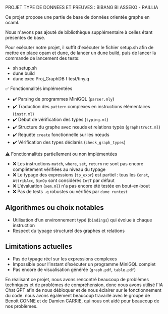 PROJET TYPE DE DONNEES ET PREUVES :
BIBANG BI ASSEKO - RAILLIA

Ce projet propose une partie de base de données orientée graphe en ocaml.

Nous n'avons pas ajouté de bibliothèque supplémentaire à celles étant présentes de base.

Pour exécuter notre projet, il suffit d'exécuter le fichier setup.sh afin de mettre en place opam et dune, de lancer un dune build, puis de lancer la commande de lancement des tests:

- sh setup.sh
- dune build
- dune exec Proj_GraphDB f test/tiny.q

✅ Fonctionnalités implémentées

- ✔️ Parsing de programmes MiniGQL (`parser.mly`)
- ✔️ Traduction des `pattern` complexes en instructions élémentaires (`instr.ml`)
- ✔️ Début de vérification des types (`typing.ml`)
- ✔️ Structure du graphe avec nœuds et relations typés (`graphstruct.ml`)
- ✔️ Requête `create` fonctionnelle sur les nœuds
- ✔️ Vérification des types déclarés (`check_graph_types`)

⚠️ Fonctionnalités partiellement ou non implémentées

- ❌ Les instructions `match`, `where`, `set`, `return` ne sont pas encore complètement vérifiées au niveau du typage
- ❌ Le typage des expressions (`tp_expr`) est partiel : tous les `Const`, `AttribAcc`, `BinOp` sont considérés `IntT` par défaut
- ❌ L'évaluation (`sem.ml`) n'a pas encore été testée en bout-en-bout
- ❌ Pas de tests `.q` robustes ou vérifiés par `dune runtest`

##  Algorithmes ou choix notables

- Utilisation d’un environnement typé (`bindings`) qui évolue à chaque instruction
- Respect du typage structurel des graphes et relations

##  Limitations actuelles

- Pas de typage réel sur les expressions complexes
- Impossible pour l’instant d’exécuter un programme MiniGQL complet
- Pas encore de visualisation générée (`graph.pdf`, `table.pdf`)


En réalisant ce projet, nous avons rencontré beaucoup de problèmes techniques et de problèmes de compréhension, donc nous avons utilisé l'IA Chat GPT afin de nous débloquer et de nous éclairer sur le fonctionnement du code. nous avons également beaucoup travaillé avec le groupe de Benoît CONNE et de Damien CARRIE, qui nous ont aidé pour beaucoup de nos problèmes.
